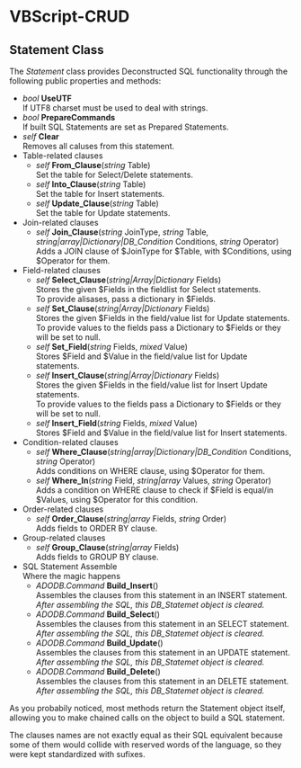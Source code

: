 # VBScript-CRUD
## Statement Class

The *Statement* class provides Deconstructed SQL functionality through the following public properties and methods:

* *bool* **UseUTF**  
    If UTF8 charset must be used to deal with strings.
* *bool* **PrepareCommands**  
    If built SQL Statements are set as Prepared Statements.
* *self* **Clear**  
    Removes all caluses from this statement.
* Table-related clauses
    * *self* **From_Clause**(*string* Table)  
        Set the table for Select/Delete statements.
    * *self* **Into_Clause**(*string* Table)  
        Set the table for Insert statements.
    * *self* **Update_Clause**(*string* Table)  
        Set the table for Update statements.
* Join-related clauses
    * *self* **Join_Clause**(*string* JoinType, *string* Table, *string|array|Dictionary|DB_Condition* Conditions, *string* Operator)  
        Adds a JOIN clause of $JoinType for $Table, with $Conditions, using $Operator for them.
* Field-related clauses
    * *self* **Select_Clause**(*string|Array|Dictionary* Fields)  
        Stores the given $Fields in the fieldlist for Select statements.  
        To provide alisases, pass a dictionary in $Fields.
    * *self* **Set_Clause**(*string|Array|Dictionary* Fields)  
        Stores the given $Fields in the field/value list for Update statements.  
        To provide values to the fields pass a Dictionary to $Fields or they will be set to null.
    * *self* **Set_Field**(*string* Fields, *mixed* Value)  
        Stores $Field and $Value in the field/value list for Update statements.
    * *self* **Insert_Clause**(*string|Array|Dictionary* Fields)  
        Stores the given $Fields in the field/value list for Insert Update statements.  
        To provide values to the fields pass a Dictionary to $Fields or they will be set to null.
    * *self* **Insert_Field**(*string* Fields, *mixed* Value)  
        Stores $Field and $Value in the field/value list for Insert statements.
* Condition-related clauses
    * *self* **Where_Clause**(*string|array|Dictionary|DB_Condition* Conditions, *string* Operator)  
        Adds conditions on WHERE clause, using $Operator for them.
    * *self* **Where_In**(*string* Field, *string|array* Values, *string* Operator)  
        Adds a condition on WHERE clause to check if $Field is equal/in $Values, using $Operator for this condition.
* Order-related clauses
    * *self* **Order_Clause**(*string|array<string>* Fields, *string* Order)  
        Adds fields to ORDER BY clause.
* Group-related clauses
    * *self* **Group_Clause**(*string|array<string>* Fields)  
        Adds fields to GROUP BY clause.
* SQL Statement Assemble  
    Where the magic happens
    * *ADODB.Command* **Build_Insert**()  
        Assembles the clauses from this statement in an INSERT statement.  
        *After assembling the SQL, this DB_Statemet object is cleared.*
    * *ADODB.Command* **Build_Select**()  
        Assembles the clauses from this statement in an SELECT statement.  
        *After assembling the SQL, this DB_Statemet object is cleared.*
    * *ADODB.Command* **Build_Update**()  
        Assembles the clauses from this statement in an UPDATE statement.  
        *After assembling the SQL, this DB_Statemet object is cleared.*
    * *ADODB.Command* **Build_Delete**()  
        Assembles the clauses from this statement in an DELETE statement.  
        *After assembling the SQL, this DB_Statemet object is cleared.*


As you probabily noticed, most methods return the Statement object itself, allowing you to make chained calls on the object to build a SQL statement.  


The clauses names are not exactly equal as their SQL equivalent because some of them would collide with reserved words of the language, so they were kept standardized with sufixes.